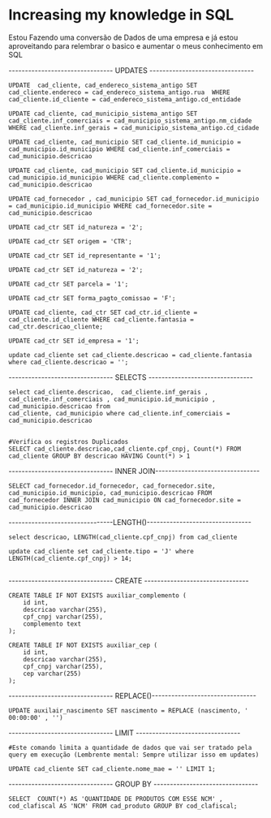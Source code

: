 # Increasing my knowledge in SQL

Estou Fazendo uma conversão de Dados de uma empresa e já estou aproveitando para relembrar o basico e aumentar o meus conhecimento em SQL


-------------------------------- UPDATES --------------------------------

```
UPDATE  cad_cliente, cad_endereco_sistema_antigo SET cad_cliente.endereco = cad_endereco_sistema_antigo.rua  WHERE cad_cliente.id_cliente = cad_endereco_sistema_antigo.cd_entidade

UPDATE cad_cliente, cad_municipio_sistema_antigo SET cad_cliente.inf_comerciais = cad_municipio_sistema_antigo.nm_cidade WHERE cad_cliente.inf_gerais = cad_municipio_sistema_antigo.cd_cidade

UPDATE cad_cliente, cad_municipio SET cad_cliente.id_municipio = cad_municipio.id_municipio WHERE cad_cliente.inf_comerciais = cad_municipio.descricao

UPDATE cad_cliente, cad_municipio SET cad_cliente.id_municipio = cad_municipio.id_municipio WHERE cad_cliente.complemento = cad_municipio.descricao

UPDATE cad_fornecedor , cad_municipio SET cad_fornecedor.id_municipio = cad_municipio.id_municipio WHERE cad_fornecedor.site = cad_municipio.descricao

UPDATE cad_ctr SET id_natureza = '2';

UPDATE cad_ctr SET origem = 'CTR';

UPDATE cad_ctr SET id_representante = '1';

UPDATE cad_ctr SET id_natureza = '2';

UPDATE cad_ctr SET parcela = '1';

UPDATE cad_ctr SET forma_pagto_comissao = 'F';

UPDATE cad_cliente, cad_ctr SET cad_ctr.id_cliente = cad_cliente.id_cliente WHERE cad_cliente.fantasia = cad_ctr.descricao_cliente;

UPDATE cad_ctr SET id_empresa = '1';

update cad_cliente set cad_cliente.descricao = cad_cliente.fantasia where cad_cliente.descricao = '';

```
-------------------------------- SELECTS --------------------------------
````
select cad_cliente.descricao,  cad_cliente.inf_gerais , cad_cliente.inf_comerciais , cad_municipio.id_municipio , cad_municipio.descricao from
cad_cliente, cad_municipio where cad_cliente.inf_comerciais = cad_municipio.descricao


#Verifica os registros Duplicados
SELECT cad_cliente.descricao,cad_cliente.cpf_cnpj, Count(*) FROM cad_cliente GROUP BY descricao HAVING Count(*) > 1

````
-------------------------------- INNER JOIN--------------------------------
````
SELECT cad_fornecedor.id_fornecedor, cad_fornecedor.site, cad_municipio.id_municipio, cad_municipio.descricao FROM cad_fornecedor INNER JOIN cad_municipio ON cad_fornecedor.site = cad_municipio.descricao
````
--------------------------------LENGTH()--------------------------------
````
select descricao, LENGTH(cad_cliente.cpf_cnpj) from cad_cliente

update cad_cliente set cad_cliente.tipo = 'J' where LENGTH(cad_cliente.cpf_cnpj) > 14;


````
-------------------------------- CREATE --------------------------------

````
CREATE TABLE IF NOT EXISTS auxiliar_complemento (
    id int,
    descricao varchar(255),
    cpf_cnpj varchar(255),
    complemento text
);

CREATE TABLE IF NOT EXISTS auxiliar_cep (
    id int,
    descricao varchar(255),
    cpf_cnpj varchar(255),
    cep varchar(255)
);

````
-------------------------------- REPLACE()--------------------------------

````
UPDATE auxilair_nascimento SET nascimento = REPLACE (nascimento, ' 00:00:00' , '')

````

-------------------------------- LIMIT --------------------------------

```
#Este comando limita a quantidade de dados que vai ser tratado pela query em execução (Lembrente mental: Sempre utilizar isso em updates)

UPDATE cad_cliente SET cad_cliente.nome_mae = '' LIMIT 1;
```

-------------------------------- GROUP BY --------------------------------

```
SELECT  COUNT(*) AS 'QUANTIDADE DE PRODUTOS COM ESSE NCM' , cod_clafiscal AS 'NCM' FROM cad_produto GROUP BY cod_clafiscal;

```
